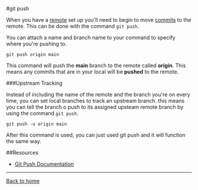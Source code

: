 #git push

When you have a [remote](./REMOTE.md) set up you'll need to begin to move [commits](./COMMIT.md) to the remote. This can be done with the command `git push`.

You can attach a name and branch name to your command to specify where you're pushing to.
```
git push origin main
```

This command will push the **main** branch to the remote called **origin**. This means any commits that are in your local will be **pushed** to the remote.

###Upstream Tracking

Instead of including the name of the remote and the branch you're on every time, you can set local branches to track an upstream branch. this means you can tell the branch o push to its assigned upsteam remote branch by using the command `git push`.
```
git push -u origin main
```
After this command is used, you can just used git push and it will function the same way.

##Resources
- [Git Push Documentation](https://git-scm.com/docs/git-push)

---

[Back to home](../README.md)